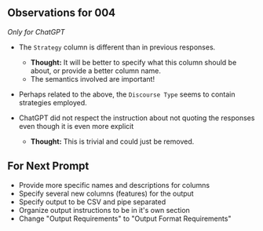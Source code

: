## Observations for 004

*Only for ChatGPT*

- The `Strategy` column is different than in previous responses.
    - **Thought:** It will be better to specify what this column should be about, or provide a better column name.
    - The semantics involved are important!

- Perhaps related to the above, the `Discourse Type` seems to contain strategies employed.

- ChatGPT did not respect the instruction about not quoting the responses even though it is even more explicit
    - **Thought:** This is trivial and could just be removed.

## For Next Prompt

- Provide more specific names and descriptions for columns
- Specify several new columns (features) for the output
- Specify output to be CSV and pipe separated
- Organize output instructions to be in it's own section
- Change "Output Requirements" to "Output Format Requirements"
